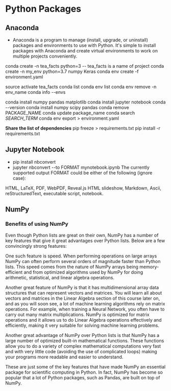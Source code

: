 # Python Packages

## Anaconda

- Anaconda is a program to manage (install, upgrade, or uninstall) packages and environments to use with Python. It's simple to install packages with Anaconda and create virtual environments to work on multiple projects conveniently.

conda create -n tea_facts python=3 -- tea_facts is a name of project
conda create -n my_env python=3.7 numpy Keras
conda env create -f environment.yaml

source activate tea_facts
conda list
conda env list
conda env remove -n env_name
conda info --envs

conda install numpy pandas matplotlib
conda install jupyter notebook
conda --version
conda install numpy scipy pandas
conda remove PACKAGE_NAME
conda update package_name
conda search *SEARCH_TERM*
conda env export > environment.yaml

**Share the list of dependencies**
pip freeze > requirements.txt
pip install -r requirements.txt

[](https://conda.io/projects/conda/en/latest/commands/index.html)

## Jupyter Notebook

- pip install nbconvert
- jupyter nbconvert --to FORMAT mynotebook.ipynb
The currently supported output FORMAT could be either of the following (ignore case):

HTML,
LaTeX,
PDF,
WebPDF,
Reveal.js HTML slideshow,
Markdown,
Ascii,
reStructuredText,
executable script,
notebook.

## NumPy

### Benefits of using NumPy

Even though Python lists are great on their own, NumPy has a number of key features that give it great advantages over Python lists. Below are a few convincingly strong features:

One such feature is speed. When performing operations on large arrays NumPy can often perform several orders of magnitude faster than Python lists. This speed comes from the nature of NumPy arrays being memory-efficient and from optimized algorithms used by NumPy for doing arithmetic, statistical, and linear algebra operations.

Another great feature of NumPy is that it has multidimensional array data structures that can represent vectors and matrices. You will learn all about vectors and matrices in the Linear Algebra section of this course later on, and as you will soon see, a lot of machine learning algorithms rely on matrix operations. For example, when training a Neural Network, you often have to carry out many matrix multiplications. NumPy is optimized for matrix operations and it allows us to do Linear Algebra operations effectively and efficiently, making it very suitable for solving machine learning problems.

Another great advantage of NumPy over Python lists is that NumPy has a large number of optimized built-in mathematical functions. These functions allow you to do a variety of complex mathematical computations very fast and with very little code (avoiding the use of complicated loops) making your programs more readable and easier to understand.

These are just some of the key features that have made NumPy an essential package for scientific computing in Python. In fact, NumPy has become so popular that a lot of Python packages, such as Pandas, are built on top of NumPy.
